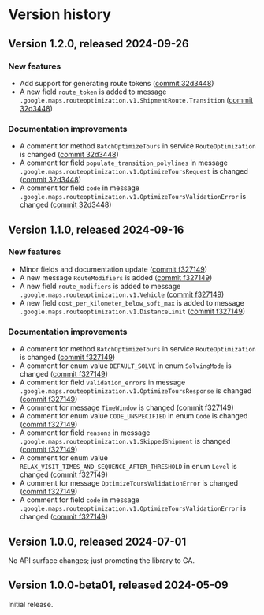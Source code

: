 # Version history

## Version 1.2.0, released 2024-09-26

### New features

- Add support for generating route tokens ([commit 32d3448](https://github.com/googleapis/google-cloud-dotnet/commit/32d3448a98a29cfe9000efb91483339879741f46))
- A new field `route_token` is added to message `.google.maps.routeoptimization.v1.ShipmentRoute.Transition` ([commit 32d3448](https://github.com/googleapis/google-cloud-dotnet/commit/32d3448a98a29cfe9000efb91483339879741f46))

### Documentation improvements

- A comment for method `BatchOptimizeTours` in service `RouteOptimization` is changed ([commit 32d3448](https://github.com/googleapis/google-cloud-dotnet/commit/32d3448a98a29cfe9000efb91483339879741f46))
- A comment for field `populate_transition_polylines` in message `.google.maps.routeoptimization.v1.OptimizeToursRequest` is changed ([commit 32d3448](https://github.com/googleapis/google-cloud-dotnet/commit/32d3448a98a29cfe9000efb91483339879741f46))
- A comment for field `code` in message `.google.maps.routeoptimization.v1.OptimizeToursValidationError` is changed ([commit 32d3448](https://github.com/googleapis/google-cloud-dotnet/commit/32d3448a98a29cfe9000efb91483339879741f46))

## Version 1.1.0, released 2024-09-16

### New features

- Minor fields and documentation update ([commit f327149](https://github.com/googleapis/google-cloud-dotnet/commit/f327149e6a81bddd202a4ac97096b92180f4fea3))
- A new message `RouteModifiers` is added ([commit f327149](https://github.com/googleapis/google-cloud-dotnet/commit/f327149e6a81bddd202a4ac97096b92180f4fea3))
- A new field `route_modifiers` is added to message `.google.maps.routeoptimization.v1.Vehicle` ([commit f327149](https://github.com/googleapis/google-cloud-dotnet/commit/f327149e6a81bddd202a4ac97096b92180f4fea3))
- A new field `cost_per_kilometer_below_soft_max` is added to message `.google.maps.routeoptimization.v1.DistanceLimit` ([commit f327149](https://github.com/googleapis/google-cloud-dotnet/commit/f327149e6a81bddd202a4ac97096b92180f4fea3))

### Documentation improvements

- A comment for method `BatchOptimizeTours` in service `RouteOptimization` is changed ([commit f327149](https://github.com/googleapis/google-cloud-dotnet/commit/f327149e6a81bddd202a4ac97096b92180f4fea3))
- A comment for enum value `DEFAULT_SOLVE` in enum `SolvingMode` is changed ([commit f327149](https://github.com/googleapis/google-cloud-dotnet/commit/f327149e6a81bddd202a4ac97096b92180f4fea3))
- A comment for field `validation_errors` in message `.google.maps.routeoptimization.v1.OptimizeToursResponse` is changed ([commit f327149](https://github.com/googleapis/google-cloud-dotnet/commit/f327149e6a81bddd202a4ac97096b92180f4fea3))
- A comment for message `TimeWindow` is changed ([commit f327149](https://github.com/googleapis/google-cloud-dotnet/commit/f327149e6a81bddd202a4ac97096b92180f4fea3))
- A comment for enum value `CODE_UNSPECIFIED` in enum `Code` is changed ([commit f327149](https://github.com/googleapis/google-cloud-dotnet/commit/f327149e6a81bddd202a4ac97096b92180f4fea3))
- A comment for field `reasons` in message `.google.maps.routeoptimization.v1.SkippedShipment` is changed ([commit f327149](https://github.com/googleapis/google-cloud-dotnet/commit/f327149e6a81bddd202a4ac97096b92180f4fea3))
- A comment for enum value `RELAX_VISIT_TIMES_AND_SEQUENCE_AFTER_THRESHOLD` in enum `Level` is changed ([commit f327149](https://github.com/googleapis/google-cloud-dotnet/commit/f327149e6a81bddd202a4ac97096b92180f4fea3))
- A comment for message `OptimizeToursValidationError` is changed ([commit f327149](https://github.com/googleapis/google-cloud-dotnet/commit/f327149e6a81bddd202a4ac97096b92180f4fea3))
- A comment for field `code` in message `.google.maps.routeoptimization.v1.OptimizeToursValidationError` is changed ([commit f327149](https://github.com/googleapis/google-cloud-dotnet/commit/f327149e6a81bddd202a4ac97096b92180f4fea3))

## Version 1.0.0, released 2024-07-01

No API surface changes; just promoting the library to GA.

## Version 1.0.0-beta01, released 2024-05-09

Initial release.
